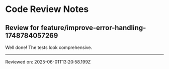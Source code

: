 # Code Review Notes

## Review for feature/improve-error-handling-1748784057269

Well done! The tests look comprehensive.

---
Reviewed on: 2025-06-01T13:20:58.199Z